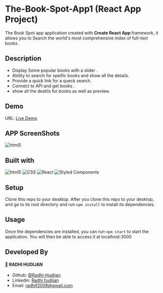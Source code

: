 # The-Book-Spot-App1 (React App Project)

The Book Spot app application created with **Create React App** framework, it allows you to Search the world's most comprehensive index of full-text books .

## Description

- Display Some popular books with a slider .
- Ability to search for speific books and show all the details.
- Provide a quick link for a queck search.
- Connect to API and get books .
- show all the deatils for books as well as preview.

## Demo
 URL: [Live Demo](https://thebookspot.netlify.app/)
 
 ## APP ScreenShots
 <img alt="html5" src="https://i.postimg.cc/W3w7Zqgs/Screenshot-2022-06-29-at-6-52-22-PM.png" />

## Built with
<p>
  <img alt="html5" src="https://img.shields.io/badge/-HTML5-E34F26?style=flat-square&logo=html5&logoColor=white" />
  <img alt="CSS" src="https://img.shields.io/badge/-CSS-0f61fa?style=flat-square&logo=CSS3&logoColor=white" />
  <img alt="React" src="https://img.shields.io/badge/-React-45b8d8?style=flat-square&logo=react&logoColor=white" /> 
  <img alt="Styled Components" src="https://img.shields.io/badge/-Styled_Components-db7092?style=flat-square&logo=styled-components&logoColor=white" />
   </p>
   
## Setup
Clone this repo to your desktop.
After you clone this repo to your desktop, and go to its root directory and run `npm install` to install its dependencies.


## Usage
Once the dependencies are installed, you can run `npm start` to start the application. You will then be able to access it at localhost:3000

## Developed By

#### 👤 **RADHI HUDIJAN**

- Github: [@Radhi-Hudijan](https://github.com/Radhi-Hudijan)
- Linkedin: [Radhi hudijan](https://linkedin.com/in/radhi-hudijan-094b8072)
- Email: radhif2009@gmail.com
